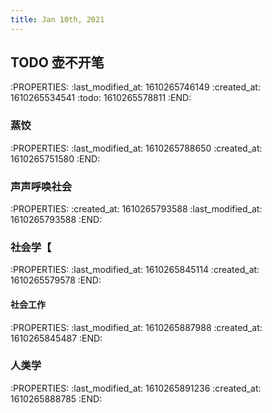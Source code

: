```yaml
---
title: Jan 10th, 2021
---
```


## TODO 壶不开笔
:PROPERTIES:
:last_modified_at: 1610265746149
:created_at: 1610265534541
:todo: 1610265578811
:END:
### 蒸饺
:PROPERTIES:
:last_modified_at: 1610265788650
:created_at: 1610265751580
:END:
### 声声呼唤社会
:PROPERTIES:
:created_at: 1610265793588
:last_modified_at: 1610265793588
:END:
### 社会学【
:PROPERTIES:
:last_modified_at: 1610265845114
:created_at: 1610265579578
:END:
#### 社会工作
:PROPERTIES:
:last_modified_at: 1610265887988
:created_at: 1610265845487
:END:
### 人类学
:PROPERTIES:
:last_modified_at: 1610265891236
:created_at: 1610265888785
:END:
###
